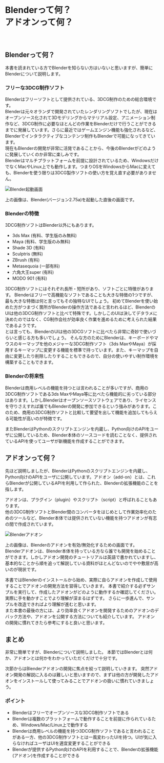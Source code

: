 <div id="sect_title_img_1_1"></div>

<div id="sect_title_text"></div>

# Blenderって何？<br>アドオンって何？

<div id="preface"></div>

###### 　


## Blenderって何？

本書を読まれている方でBlenderを知らない方はいないと思いますが、簡単にBlenderについて説明します。

### フリーな3DCG制作ソフト

Blenderはフリーソフトとして提供されている、3DCG制作のための総合環境です。  
Blenderは元々オランダで開発されていたレンダリングソフトでしたが、現在はオープンソース化されて3Dモデリングからマテリアル設定、アニメーション制作など、3DCG制作に必要なほとんどの作業をBlenderだけで行うことができるまでに発展しています。さらに最近ではゲームエンジン機能も強化されるなど、Blenderでインタラクティブなコンテンツ制作もBlenderで可能になってきています。  
現在もBlenderの開発が非常に活発であることから、今後のBlenderがどのように発展していくのか非常に楽しみです。  
Blenderはマルチプラットフォームを前提に設計されているため、WindowsだけでなくMacやLinux上でも動作します。つまりOSをWindowsからMacに変えても、Blenderを使う限りは3DCG製作ソフトの使い方を覚え直す必要がありません。

![Blender起動画面](https://dl.dropboxusercontent.com/s/7qj5tnx9gggcf8r/blender_startup.png "Blender起動画面")

上の画像は、Blender(バージョン2.75a)を起動した直後の画面です。

### Blenderの特徴

3DCG制作ソフトはBlender以外にもあります。

* 3ds Max (有料、学生版のみ無料)
* Maya (有料、学生版のみ無料)
* Shade 3D (有料)
* Sculptris (無料)
* ZBrush (有料)
* Metasequoia (一部有料)
* 六角大王super (有料)
* MODO 901 (有料)

3DCG制作ソフトにはそれぞれ長所・短所があり、ソフトごとに特徴があります。   Blenderはフリーで高機能なソフトであることも大きな特徴の1つですが、最も大きな特徴は何と言ってもその独特なUIでしょう。
初めてBlenderを使い始めた方がつまづく箇所がBlenderの操作方法であると言われるほど、BlenderのUIは他の3DCG制作ソフトと比べて特殊です。しかしこのUIは決してデタラメに決めたのではなく、CG制作会社が効率良く作業を進めるために考えられた結果であるようです。  
とは言っても、BlenderのUIは他の3DCGソフトに比べたら非常に奇妙で使いづらいと感じる方も多いでしょう。
そんな方のためにBlenderは、キーボードやマウスのキーマップを他のメジャーな3DCG制作ソフト（3ds MaxやMaya）が採用するキーマップに変更する機能を標準で持っています。また、キーマップを自由に変更したり削除したりすることもできるので、自分の使いやすい制作環境を構築することもできます。

### Blenderの将来性

Blenderは商用レベルの機能を持つとは言われることが多いですが、商用の3DCG制作ソフトである3ds MaxやMaya等に比べたら機能的に劣っている部分はあります。しかしBlenderはオープンソースソフトウェアであり、ライセンスを守りさえすれば誰でもBlenderの開発に参加できるという強みがあります。このため、商用の3DCG制作ソフトと比較して要望を出して機能を追加してもらえる可能性が高いのが特徴です。

またBlenderはPythonのスクリプトエンジンを内蔵し、Python向けのAPIをユーザに公開しているため、Blender本体のソースコードを読むことなく、提供されているAPIを使ってユーザが新機能を作成することができます。

## アドオンって何？

先ほど説明しましたが、BlenderはPythonのスクリプトエンジンを内蔵し、Python向けのAPIをユーザに公開しています。アドオン（add-on）とは、これらBlenderが公開しているAPIを利用して作られた、Blenderの拡張機能のことを指します。

<div id="column"></div>

アドオンは、プラグイン（plugin）やスクリプト（script）と呼ばれることもあります。  
他の3DCG制作ソフトとBlender間のコンバータをはじめとして作業効率化のためのツールなど、Blender本体では提供されていない機能を持つアドオンが有志の間で作成されています。  

![Blenderアドオン](https://dl.dropboxusercontent.com/s/bhq6uusksqsicyb/blender_add-on.png "Blenderアドオン")

上の画像は、Blenderのアドオンを有効/無効化するための画面です。  
Blenderアドオンは、Blender本体を持っている方なら誰でも開発を始めることができます。しかしアドオン開発のチュートリアルは英語で書かれていますし、基本的なことから順を追って解説している資料がほとんどないのでやや敷居が高いのが現状です。

本書ではBlenderのインストールから始め、実際に自らアドオンを作成して使用することでアドオンの開発方法を習得していきます。
本書で紹介する必ずサンプルを実行して、作成したアドオンがどのように動作するか確認してください。
実際に手を動かすことでより理解が深まるはずです。
さらに一歩進んで、サンプルを改造できればより理解が進むと思います。  
また本書の最後の方には、より効率良くアドオンを開発するためのアドオンのデバック方法や、アドオンを公開する方法についても紹介しています。
アドオンの開発に慣れてきたら参考にすると良いと思います。

## まとめ

非常に簡単ですが、Blenderについて説明しました。
本節ではBlenderとは何か、アドオンとは何かをわかっていただくだけで十分です。

次節からはBlenderアドオンの開発に焦点を絞って説明していきます。
突然アドオン開発の解説に入るのは難しいと思いますので、まずは他の方が開発したアドオンをインストールして使ってみることでアドオンの扱いに慣れていきましょう。

<div id="point"></div>

### ポイント

<div id="point_item"></div>

* Blenderはフリーでオープンソースな3DCG制作ソフトである
* Blenderは複数のプラットフォームで動作することを前提に作られているため、Windows/Mac/Linux上で動作する
* Blenderは商用レベルの機能を持つ3DCG制作ソフトであると言われることがある一方、他の3DCG制作ソフトとは一風変わったUIを持つ。UIが気に入らなければユーザはUIを適宜変更することができる
* Blenderが提供するPython向けのAPIを利用することで、Blenderの拡張機能(アドオン)を作成することができる
